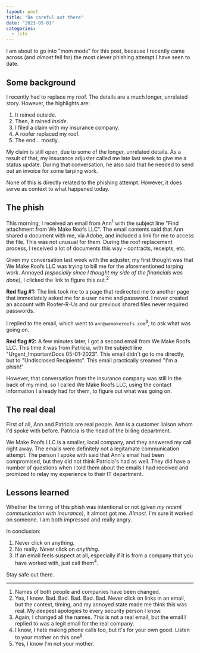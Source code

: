 ```yaml
---
layout: post
title: "Be careful out there"
date: "2023-05-01"
categories:
  - life
---
```


I am about to go into "mom mode" for this post, because I recently came across (and _almost_ fell for) the most clever phishing attempt I have seen to date.

## Some background

I recently had to replace my roof. The details are a much longer, unrelated story. However, the highlights are:

1. It rained outside.
2. Then, it rained _inside_.
3. I filed a claim with my insurance company.
4. A roofer replaced my roof.
5. The end... mostly.

My claim is still open, due to some of the longer, unrelated details. As a result of that, my insurance adjuster called me late last week to give me a status update. During that conversation, he also said that he needed to send out an invoice for some tarping work.

None of this is directly related to the phishing attempt. However, it does serve as context to what happened today.

## The phish

This morning, I received an email from Ann<sup>1</sup> with the subject line "Find attachment from We Make Roofs LLC". The email contents said that Ann shared a document with me, via Adobe, and included a link for me to access the file. This was not unusual for them. During the roof replacement process, I received a lot of documents this way - contracts, receipts, etc.

Given my conversation last week with the adjuster, my first thought was that We Make Roofs LLC was trying to bill me for the aforementioned tarping work. Annoyed _(especially since I thought my side of the financials was done)_, I clicked the link to figure this out.<sup>2</sup>

**Red flag #1:** The link took me to a page that redirected me to another page that immediately asked me for a user name and password. I never created an account with Roofer-R-Us and our previous shared files never required passwords.

I replied to the email, which went to `ann@wemakeroofs.com`<sup>3</sup>, to ask what was going on.

**Red flag #2:** A few minutes later, I got a second email from We Make Roofs LLC. This time it was from Patricia, with the subject line "Urgent_ImportantDocs 05-01-2023". This email didn't go to me directly, but to "Undisclosed Recipients". This email practically sreamed "I'm a phish!"

However, that conversation from the insurance company was still in the back of my mind, so I called We Make Roofs LLC, using the contact information I already had for them, to figure out what was going on.

## The real deal

First of all, Ann and Patricia are real people. Ann is a customer liaison whom I'd spoke with before. Patricia is the head of the billing department.

We Make Roofs LLC is a smaller, local company, and they answered my call right away. The emails were definitely not a legitamate communication attempt. The person I spoke with said that Ann's email had been compromised, but they did not think Patricia's had as well. They did have a number of questions when I told them about the emails I had received and promized to relay my experience to their IT department. 

## Lessons learned

Whether the timing of this phish was intentional or not _(given my recent communication with insurance)_, it almost got me. _Almost._ I'm sure it worked on someone. I am both impressed and really angry. 

In conclusion:

1. Never click on anything.
2. No really. _Never_ click on _anything_.
3. If an email feels suspect at all, especially if it is from a company that you have worked with, just call them<sup>4</sup>.

Stay safe out there.


---

1. Names of both people and companies have been changed.
2. Yes, I know. Bad. Bad. Bad. Bad. Bad. Never click on links in an email, but the context, timing, and my annoyed state made me think this was real. My deepest apologies to every security person I know.
3. Again, I changed all the names. _This_ is not a real email, but the email I replied to was a legit email for the real company.
4. I know, I hate making phone calls too, but it's for your own good. Listen to your mother on this one<sup>5</sup>.
5. Yes, I know I'm not your mother.